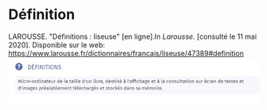 # Définition

LAROUSSE. "Définitions : liseuse" [en ligne].In _Larousse_. [consulté le 11 mai 2020]. Disponible sur le web: <https://www.larousse.fr/dictionnaires/francais/liseuse/47389#definition>
![image](images/definition1.jpg)
